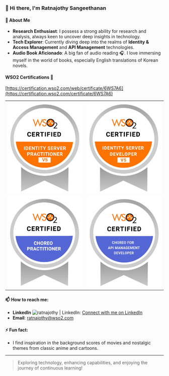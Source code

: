 ### 👋 Hi there, I'm Ratnajothy Sangeethanan

#### 🚀 About Me
- **Research Enthusiast**: I possess a strong ability for research and analysis, always keen to uncover deep insights in technology.
- **Tech Explorer**: Currently diving deep into the realms of **Identity & Access Management** and **API Management** technologies.
- **Audio Book Aficionado**: A big fan of audio reading 🎧. I love immersing myself in the world of books, especially English translations of Korean novels.
  
#### WSO2 Certifications 🥇
[https://certification.wso2.com/web/certificate/6WS7A6](https://certification.wso2.com/certificate/6WS7A6)
<table border="0" cellspacing="0" cellpadding="0">
<tr>
<td align="middle" style="height: 22.5%;"><img src="wso2-certified-is-5-practitioner.png"></td>
<td align="middle" style="height: 22.5%;"><img src="wso2-certified-is-5-developer.png"></td>
</tr>
<tr>
<td align="middle" style="height: 22.5%;"><img src="wso2-certified-choreo-practitioner.png"></td>
<td align="middle" style="height: 22.5%;"><img src="wso2-certified-choreo-apim-developer.png"></td>
</tr>
</table>

#### 📫 How to reach me:
- **LinkedIn** <img aligh="left" alt="ratnajothy | LinkedIn" width="15px" src="https://cdn.jsdelivr.net/npm/simple-icons@v3/icons/linkedin.svg">: [Connect with me on  LinkedIn](https://www.linkedin.com/in/ratnajothy-sangeethanan)
- **Email**: ratnajothy@wso2.com

#### ⚡ Fun fact:
- I find inspiration in the background scores of movies and nostalgic themes from classic anime and cartoons.
---
> Exploring technology, enhancing capabilities, and enjoying the journey of continuous learning!
